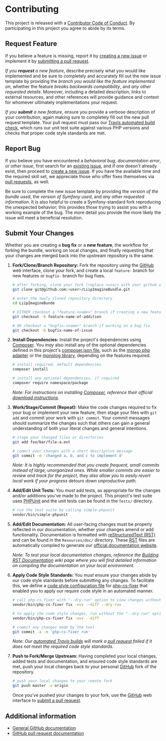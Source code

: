 
# Contributing

This project is released with a [Contributor Code of Conduct][coc-md]. By participating in
this project you agree to abide by its terms.

## Request Feature

If you believe a feature is missing, report it by [creating a new issue][issue-make] or
implement it by [submitting a pull request][pr-make].

*If you __request__ a new feature*, describe precisely what you would like implemented and
be sure to completely and accurately fill out the new issue template by providing the
*branch you would like the feature implemented on*, whether the feature *breaks backwards
compatibility*, and *any other requested details*. Moreover, including a detailed
description, links to external resources, and other references will provide guidance and
context for whomever ultimately implementations your request.

*If you __submit__ a new feature*, ensure you provide a verbose description of your
contribution, again making sure to completely fill out the new pull request template. Your
pull request must pass our [Travis automated build check][travis], which runs our unit test
suite against various PHP versions and checks that proper code style standards are met.

## Report Bug

If you believe you have encountered a *behavioral bug*, *documentation error*, or *other
issue*, first search for an [existing issue][issue-list], and if one doesn't already exist,
then proceed to [create a new issue][issue-make]. If you have the available time and the
required skill set, we appreciate those who offer fixes themselves via
[pull requests][pr-list], as well.

Be sure to complete the new issue template by providing the *version of the bundle used*,
the *version of Symfony used*, and *any other requested information*. It is also helpful
to create a Symfony-standard fork reproducing the unexpected behavior; this provides those
trying to assist you with a working example of the bug. The more detail you provide the
more likely the issue will meet a beneficial resolution.

## Submit Your Changes

Whether you are creating a __bug fix__ or a __new feature__, the workflow for forking the
bundle, working on local changes, and finally requesting that your changes are merged back
into the upstream repository is the same.

1. __Fork/Clone/Branch Repository:__ 
   Fork the repository using the [GitHub][gh] web interface, clone your fork, and create a
   local `feature-` branch for new features or `bugfix-` branch for bug fixes.

   ```bash
   # after forking, clone your fork (replace <user> with your github username)
   git clone git@github.com:<user>/LiipImagineBundle.git

   # enter the newly cloned repository directory
   cd LiipImagineBunde

   # EITHER checkout a "feature-<name>" branch if creating a new feature
   git checkout -b feature-name-of-addition

   # OR checkout a "bugfix-<name>" branch if working on a bug fix
   git checkout -b bugfix-name-of-issue
   ```

2. __Install Dependencies:__ 
   Install the project's dependencies using [Composer][composer]. You *may* also install any
   of the optional dependencies defined in this project's [composer.json file][composer-file],
   such as the [mongo php adapter][mongo-php] or the [monolog library][monolog], depending on
   the features required.

   ```bash
   # install required, default dependencies
   composer install

   # install any optional dependencies, if required
   composer require namespace/package
   ```

   *Note: For instructions on installing [Composer][composer], reference their
   official [download instructions][composer-dl].*

3. __Work/Stage/Commit (Repeat):__ 
   Make the code changes required to fix your bug or implement your new feature, then stage
   your files with `git add` and commit your work with `git commit`. Your commit messages
   should summarize the changes such that others can gain a general understanding of both
   your literal changes and general intentions.

   ```bash
   # stage your changed files or directories
   git add foo/bar/file-a.ext

   # commit your changes with a short descriptive message
   git commit -m 'changed a, b, and c to implement d'
   ```

   *Note: It is highly recommended that you create frequent, small commits instead of large,
   unorganized ones. While smaller commits are easier to review and track for the project,
   they also allow you to easily revert local work if your progress detours down unproductive
   path.*

4. __Add/Edit Unit Tests:__ 
   You *must* add tests, as appropriate for the changes and/or additions you've made to the
   project. This project's test suite uses [PHPUnit][php-unit] and the unit tests can be
   found in the `Tests/` directory.

   ```bash
   # run the test suite by calling simple-phpunit
   vendor/bin/simple-phpunit
   ```

5. __Add/Edit Documentation:__ 
   All user-facing changes must be properly reflected in our documentation, whether your
   changes amend or add functionality. Documentation is formatted with
   [reStructuredText (RST)][rst-info] and can be found in the `Resources/doc/` directory.
   These [RST][rst-info] files are automatically compiled to generate our
   [official documentation website][docs].

   *Note: To test your local documentation changes, reference the
   [Building RST Documentation][rst-make] wiki page where you will find detailed
   information on compiling the documentation on your local environment.*

6. __Apply Code Style Standards:__ 
   You *must* ensure your changes abide by our code style standards before submitting any
   changes. To facilitate this, we define a [code style configuration file][cs-conf] for
   [php-cs-fixer][cs] that enabled you to apply our require code style in an automated
   manner.

    ```bash
    # call php-cs-fixer with "--dry-run" option to view changes without applying them
    vendor/bin/php-cs-fixer fix -vvv --diff --dry-run

    # to apply the code style changes, run without the "--dry-run" option
    vendor/bin/php-cs-fixer fix -vvv --diff

    # commit any changes made by the tool
    git commit -a -m 'php-cs-fixer run'
    ```

    *Note: Our [automated Travis builds][travis] will mark a [pull request][pr-make] failed if
    it does not meet the required code style standards.*

7. __Push to Fork/Merge Upstream:__
   Having completed your local changes, added tests and documentation, and ensured code
   style standards are met, push your local changes back to your personal [GitHub][gh] fork
   of the repository.

   ```bash
   # push your local changes to your remote fork
   git push master -u origin
   ```

   Once you've pushed your changes to your fork, use the [GitHub][gh] web interface to
   [submit a pull request][gh-help-pr].

## Additional information

 * [General GitHub documentation][gh-help]
 * [GitHub pull request documentation][gh-help-pr]

[cs-conf]:       ../.php_cs.dist
[cs]:            http://cs.sensiolabs.org/
[gh-help]:       https://help.github.com
[gh-help-pr]:    https://help.github.com/send-pull-requests
[gh]:            https://github.com
[pr-list]:       https://github.com/liip/LiipImagineBundle/pulls
[pr-make]:       https://github.com/liip/LiipImagineBundle/pull/new
[issue-list]:    https://github.com/liip/LiipImagineBundle/issues
[issue-make]:    https://github.com/liip/LiipImagineBundle/issues/new
[travis]:        https://travis-ci.org/liip/LiipImagineBundle
[rst-info]:      http://symfony.com/doc/current/contributing/documentation/format.html#restructuredtext
[rst-make]:      https://github.com/liip/LiipImagineBundle/wiki/Building-RST-Documentation
[php-unit]:      http://phpunit.de/
[composer-file]: ../composer.json
[composer]:      https://getcomposer.org/
[composer-dl]:   https://getcomposer.org/download/
[coc-14]:        https://www.contributor-covenant.org/version/1/4/code-of-conduct.html
[coc-md]:        CODE_OF_CONDUCT.md
[docs]:          https://symfony.com/doc/current/bundles/LiipImagineBundle/index.html
[mongo-php]:     https://github.com/alcaeus/mongo-php-adapter
[monolog]:       https://github.com/Seldaek/monolog
